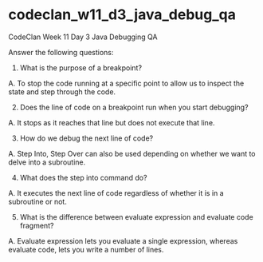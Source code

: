 # codeclan_w11_d3_java_debug_qa
CodeClan Week 11 Day 3 Java Debugging QA

Answer the following questions:
1. What is the purpose of a breakpoint?

A. To stop the code running at a specific point to allow us to inspect the state and step through the code.

2. Does the line of code on a breakpoint run when you start debugging?

A. It stops as it reaches that line but does not execute that line.

3. How do we debug the next line of code?

A. Step Into, Step Over can also be used depending on whether we want to delve into a subroutine.

4. What does the step into command do?

A. It executes the next line of code regardless of whether it is in a subroutine or not.

5. What is the difference between evaluate expression and evaluate code fragment?

A. Evaluate expression lets you evaluate a single expression, whereas evaluate code, lets you write a number of lines.
